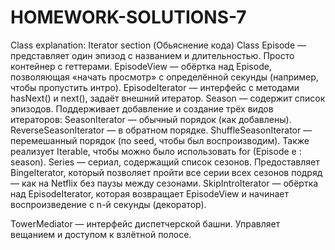 # HOMEWORK-SOLUTIONS-7

Class explanation: Iterator section (Обьяснение кода)
Class Episode — представляет один эпизод с названием и длительностью. Просто контейнер с геттерами.
EpisodeView — обёртка над Episode, позволяющая «начать просмотр» с определённой секунды (например, чтобы пропустить интро).
EpisodeIterator — интерфейс с методами hasNext() и next(), задаёт внешний итератор.
Season — содержит список эпизодов. Поддерживает добавление и создание трёх видов итераторов:
SeasonIterator — обычный порядок (как добавлены).
ReverseSeasonIterator — в обратном порядке.
ShuffleSeasonIterator — перемешанный порядок (по seed, чтобы был воспроизводим). Также реализует Iterable<Episode>, чтобы можно было использовать for (Episode e : season).
Series — сериал, содержащий список сезонов. Предоставляет BingeIterator, который позволяет пройти все серии всех сезонов подряд — как на Netflix без паузы между
сезонами.
SkipIntroIterator — обёртка над EpisodeIterator, которая возвращает EpisodeView и начинает воспроизведение с n-й секунды (декоратор).

TowerMediator — интерфейс диспетчерской башни. Управляет вещанием и доступом к взлётной полосе.
